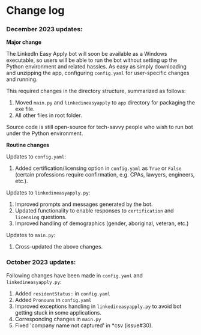 # Change log #
### December 2023 updates: ###
**Major change**

The LinkedIn Easy Apply bot will soon be available as a Windows executable, so users will be
able to run the bot without setting up the Python environment and related hassles. As easy as
simply downloading and unzipping the app, configuring `config.yaml` for user-specific changes
and running. 

This required changes in the directory structure, summarized as follows:

1. Moved `main.py` and `linkedineasyapply` to `app` directory for packaging the exe file.
2. All other files in root folder.

Source code is still open-source for tech-savvy people who wish to run bot under the Python
environment.

**Routine changes**

Updates to `config.yaml`:
1. Added certification/licensing option in `config.yaml` as `True` or `False` (certain
professions require confirmation, e.g. CPAs, lawyers, engineers, etc.).

Updates to `linkedineasyapply.py`:
1. Improved prompts and messages generated by the bot.
2. Updated functionality to enable responses to `certification` and `licensing` questions.
3. Improved handling of demographics (gender, aboriginal, veteran, etc.)

Updates to `main.py`:
1. Cross-updated the above changes. 

### October 2023 updates: ###
Following changes have been made in `config.yaml` and `linkedineasyapply.py`:

1. Added `residentStatus:` in `config.yaml`
2. Added `Pronouns` in `config.yaml`
3. Improved exceptions handling in `linkedineasyapply.py` to avoid bot getting stuck in some applications.
4. Corresponding changes in `main.py`
5. Fixed 'company name not captured' in *csv (issue#30).

